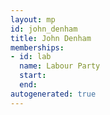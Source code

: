 ```yaml
---
layout: mp
id: john_denham
title: John Denham
memberships:
- id: lab
  name: Labour Party
  start: 
  end: 
autogenerated: true
---
```

